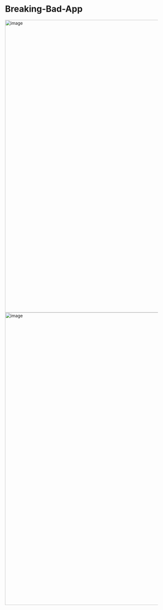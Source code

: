 # Breaking-Bad-App
<img width="960" alt="image" src="https://user-images.githubusercontent.com/76881511/145727285-409902e7-a5a7-4ac0-bc9a-343a234c012b.png">
<img width="960" alt="image" src="https://user-images.githubusercontent.com/76881511/145727292-9e93fd48-a537-4622-a9e5-c470d554e6b3.png">
